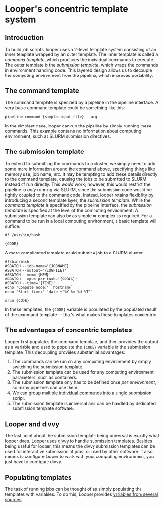 # Looper's concentric template system

## Introduction

To build job scripts, looper uses a 2-level template system consisting of an inner template wrapped by an outer template. The inner template is called a *command template*, which produces the individual commands to execute. The outer template is the *submission template*, which wraps the commands in environment handling code. This layered design allows us to decouple the computing environment from the pipeline, which improves portability.

## The command template

The command template is specified by a pipeline in the pipeline interface. A very basic command template could be something like this:

```console
pipeline_command {sample.input_file} --arg
```

In the simplest case, looper can run the pipeline by simply running these commands. This example contains no information about computing environment, such as SLURM submission directives.

## The submission template

To extend to submitting the commands to a cluster, we simply need to add some more information around the command above, specifying things like memory use, job name, *etc.* It may be tempting to add these details directly to the command template, causing the jobs to be submitted to SLURM instead of run directly. This *would* work; however, this would restrict the pipeline to *only* running via SLURM, since the submission code would be tightly coupled to the command code. Instead, looper retains flexibility by introducing a second template layer, the *submission template*. While the *command template* is specified by the pipeline interface, the *submission template* is specified at the level of the computing environment.  A submission template can also be as simple or complex as required. For a command to be run in a local computing environment, a basic template will suffice:

```console
#! /usr/bin/bash

{CODE}
```

A more complicated template could submit a job to a SLURM cluster:

```console
#!/bin/bash
#SBATCH --job-name='{JOBNAME}'
#SBATCH --output='{LOGFILE}'
#SBATCH --mem='{MEM}'
#SBATCH --cpus-per-task='{CORES}'
#SBATCH --time='{TIME}'
echo 'Compute node:' `hostname`
echo 'Start time:' `date +'%Y-%m-%d %T'`

srun {CODE}
```

In these templates, the `{CODE}` variable is populated by the populated result of the command template -- that's what makes these templates concentric.

## The advantages of concentric templates

Looper first populates the command template, and then provides the output as a variable and used to populate the `{CODE}` variable in the submission template. This decoupling provides substantial advantages:

1. The commands can be run on any computing environment by simply switching the submission template.
2. The submission template can be used for any computing environment parameters, such as containers.
3. The submission template only has to be defined once *per environment*, so many pipelines can use them.
4. We can [group multiple individual commands](grouping-jobs.md) into a single submission script.
5. The submission template is universal and can be handled by dedicated submission template software.

## Looper and divvy

The last point about the submission template being universal is exactly what looper does. Looper uses [divvy](http://divvy.databio.org) to handle submission templates. Besides being useful for looper, this means the divvy submission templates can be used for interactive submission of jobs, or used by other software. It also means to configure looper to work with your computing environment, you just have to configure divvy.

## Populating templates

The task of running jobs can be thought of as simply populating the templates with variables. To do this, Looper provides [variables from several sources](variable-namespaces.md).
